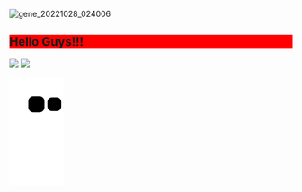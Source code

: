 
![gene_20221028_024006](https://user-images.githubusercontent.com/51095043/198513574-9844b574-3d51-454f-941b-63f5ac68b523.png)
<link href="Css.css" rel="stylesheet">
<h2 style="background-color:red;">Hello Guys!!!</h2>
<div> 
  
 <a> 
  <a href = "mailto:csteiciealeixosousa@gmail.com"><img src="https://img.shields.io/badge/-Gmail-%23333?style=for-the-badge&logo=gmail&logoColor=white" target="_blank"></a>
  <a href="https://www.linkedin.com/in/steicie-aleixo-6053231a7" target="_blank"><img src="https://img.shields.io/badge/-LinkedIn-%230077B5?style=for-the-badge&logo=linkedin&logoColor=white" target="_blank"></a> 
 
  ![Snake animation](https://github.com/rafaballerini/rafaballerini/blob/output/github-contribution-grid-snake.svg)
 
</div>
